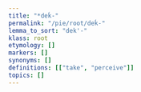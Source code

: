 ```yaml
---
title: "*deḱ-"
permalink: "/pie/root/deḱ-"
lemma_to_sort: "dek'-"
klass: root
etymology: []
markers: []
synonyms: []
definitions: [["take", "perceive"]]
topics: []
---
```


